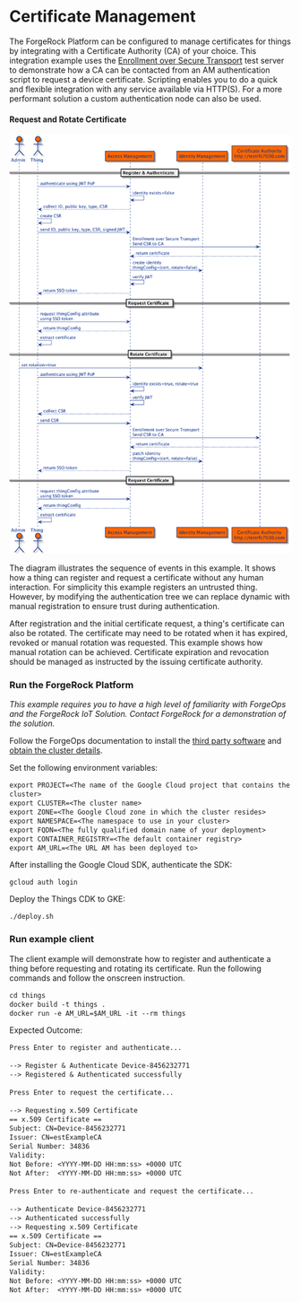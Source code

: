 # Certificate Management

The ForgeRock Platform can be configured to manage certificates for things by integrating with a Certificate Authority
(CA) of your choice. This integration example uses the [Enrollment over Secure Transport](http://testrfc7030.com) test
server to demonstrate how a CA can be contacted from an AM authentication script to request a device certificate.
Scripting enables you to do a quick and flexible integration with any service available via HTTP(S). For a more
performant solution a custom authentication node can also be used.

#### Request and Rotate Certificate
<img src="docs/cert-management.png" alt="Certificate Management" width="700"/>

The diagram illustrates the sequence of events in this example. It shows how a thing can register and request a
certificate without any human interaction. For simplicity this example registers an untrusted thing. However, by
modifying the authentication tree we can replace dynamic with manual registration to ensure trust during authentication.

After registration and the initial certificate request, a thing's certificate can also be rotated. The certificate may
need to be rotated when it has expired, revoked or manual rotation was requested. This example shows how manual
rotation can be achieved. Certificate expiration and revocation should be managed as instructed by the issuing
certificate authority.

### Run the ForgeRock Platform

*This example requires you to have a high level of familiarity with ForgeOps and the ForgeRock IoT Solution. Contact
ForgeRock for a demonstration of the solution.*

Follow the ForgeOps documentation to install the
[third party software](https://backstage.forgerock.com/docs/forgeops/7.2/cdk/cloud/setup/gke/sw.html) and
[obtain the cluster details](https://backstage.forgerock.com/docs/forgeops/7.2/cdk/cloud/setup/gke/clusterinfo.html).

Set the following environment variables:
```
export PROJECT=<The name of the Google Cloud project that contains the cluster>
export CLUSTER=<The cluster name>
export ZONE=<The Google Cloud zone in which the cluster resides>
export NAMESPACE=<The namespace to use in your cluster>
export FQDN=<The fully qualified domain name of your deployment>
export CONTAINER_REGISTRY=<The default container registry>
export AM_URL=<The URL AM has been deployed to>
```

After installing the Google Cloud SDK, authenticate the SDK:
```
gcloud auth login
```

Deploy the Things CDK to GKE:
```
./deploy.sh
```

### Run example client
The client example will demonstrate how to register and authenticate a thing before requesting and rotating its certificate.
Run the following commands and follow the onscreen instruction.
```
cd things
docker build -t things .
docker run -e AM_URL=$AM_URL -it --rm things
```

Expected Outcome:
```
Press Enter to register and authenticate...

--> Register & Authenticate Device-8456232771
--> Registered & Authenticated successfully

Press Enter to request the certificate...

--> Requesting x.509 Certificate
== x.509 Certificate ==
Subject: CN=Device-8456232771
Issuer: CN=estExampleCA
Serial Number: 34836
Validity:
Not Before: <YYYY-MM-DD HH:mm:ss> +0000 UTC
Not After:  <YYYY-MM-DD HH:mm:ss> +0000 UTC

Press Enter to re-authenticate and request the certificate...

--> Authenticate Device-8456232771
--> Authenticated successfully
--> Requesting x.509 Certificate
== x.509 Certificate ==
Subject: CN=Device-8456232771
Issuer: CN=estExampleCA
Serial Number: 34836
Validity:
Not Before: <YYYY-MM-DD HH:mm:ss> +0000 UTC
Not After:  <YYYY-MM-DD HH:mm:ss> +0000 UTC
```
